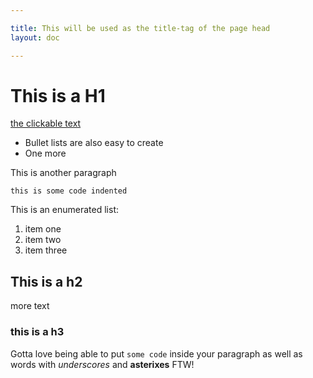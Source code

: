 ```yaml
---

title: This will be used as the title-tag of the page head
layout: doc

---
```


# This is a H1

[the clickable text](http://xlson.com/)

* Bullet lists are also easy to create
* One more

This is another paragraph

    this is some code indented

This is an enumerated list:

1. item one
2. item two
3. item three

## This is a h2

more text

### this is a h3

Gotta love being able to put `some code` inside your paragraph as well as words with _underscores_ and **asterixes** FTW!
